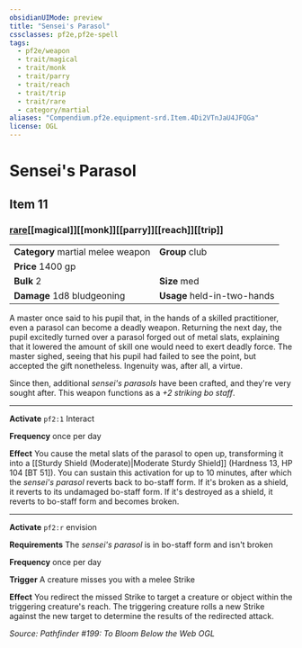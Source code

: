 ```yaml
---
obsidianUIMode: preview
title: "Sensei's Parasol"
cssclasses: pf2e,pf2e-spell
tags:
  - pf2e/weapon
  - trait/magical
  - trait/monk
  - trait/parry
  - trait/reach
  - trait/trip
  - trait/rare
  - category/martial
aliases: "Compendium.pf2e.equipment-srd.Item.4Di2VTnJaU4JFQGa"
license: OGL
---
```

# Sensei's Parasol
## Item 11
### [rare](rare "Rare Rarity Trait")[[magical]][[monk]][[parry]][[reach]][[trip]]

|  |  |
| -- | -- |
| **Category** martial melee weapon | **Group** club |
| **Price** 1400 gp |  |
| **Bulk** 2 | **Size** med |
| **Damage** 1d8 bludgeoning  | **Usage** held-in-two-hands |



A master once said to his pupil that, in the hands of a skilled practitioner, even a parasol can become a deadly weapon. Returning the next day, the pupil excitedly turned over a parasol forged out of metal slats, explaining that it lowered the amount of skill one would need to exert deadly force. The master sighed, seeing that his pupil had failed to see the point, but accepted the gift nonetheless. Ingenuity was, after all, a virtue.

Since then, additional _sensei's parasols_ have been crafted, and they're very sought after. This weapon functions as a _+2 striking bo staff_.

* * *

**Activate** `pf2:1` Interact

**Frequency** once per day

**Effect** You cause the metal slats of the parasol to open up, transforming it into a [[Sturdy Shield (Moderate)|Moderate Sturdy Shield]] (Hardness 13, HP 104 \[BT 51\]). You can sustain this activation for up to 10 minutes, after which the _sensei's parasol_ reverts back to bo-staff form. If it's broken as a shield, it reverts to its undamaged bo-staff form. If it's destroyed as a shield, it reverts to bo-staff form and becomes broken.

* * *

**Activate** `pf2:r` envision

**Requirements** The _sensei's parasol_ is in bo-staff form and isn't broken

**Frequency** once per day

**Trigger** A creature misses you with a melee Strike

**Effect** You redirect the missed Strike to target a creature or object within the triggering creature's reach. The triggering creature rolls a new Strike against the new target to determine the results of the redirected attack.

*Source: Pathfinder #199: To Bloom Below the Web*
*OGL*